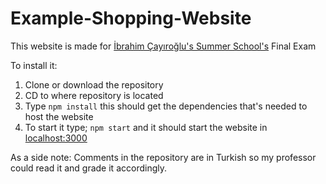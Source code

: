 # Example-Shopping-Website

This website is made for [İbrahim Çayıroğlu's Summer School's](https://ibrahimcayiroglu.com/) Final Exam

To install it:
1. Clone or download the repository
2. CD to where repository is located
3. Type `npm install` this should get the dependencies that's needed to host the website
4. To start it type; `npm start` and it should start the website in [localhost:3000 ](http://localhost:3000)

As a side note: Comments in the repository are in Turkish so my professor could read it and grade it accordingly.